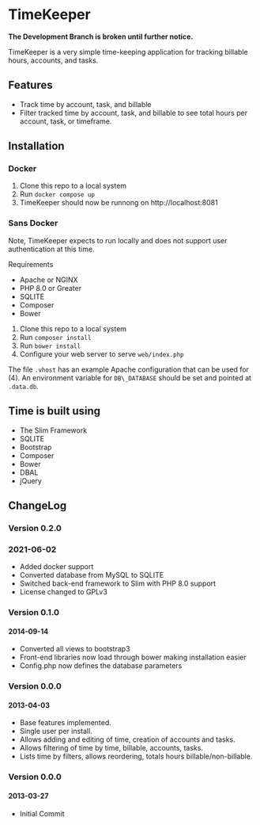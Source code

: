 TimeKeeper
===============================================================================

**The Development Branch is broken until further notice.**

TimeKeeper is a very simple time-keeping application for tracking billable
hours, accounts, and tasks.

Features
-------------------------------------------------------------------------------

- Track time by account, task, and billable
- Filter tracked time by account, task, and billable to see total hours per
  account, task, or timeframe.

Installation
-------------------------------------------------------------------------------

### Docker

1. Clone this repo to a local system
2. Run `docker compose up`
3. TimeKeeper should now be runnong on http://localhost:8081

### Sans Docker

Note, TimeKeeper expects to run locally and does not support user authentication
at this time.

Requirements

- Apache or NGINX
- PHP 8.0 or Greater
- SQLITE
- Composer
- Bower

1. Clone this repo to a local system
2. Run `composer install`
3. Run `bower install`
4. Configure your web server to serve `web/index.php`

The file `.vhost` has an example Apache configuration that can be used for (4).
An environment variable for `DB\_DATABASE` should be set and pointed at
`.data.db`.

Time is built using
-------------------------------------------------------------------------------

- The Slim Framework
- SQLITE
- Bootstrap
- Composer
- Bower
- DBAL
- jQuery

ChangeLog
-------------------------------------------------------------------------------

### Version 0.2.0
### 2021-06-02

- Added docker support
- Converted database from MySQL to SQLITE
- Switched back-end framework to Slim with PHP 8.0 support
- License changed to GPLv3

### Version 0.1.0
#### 2014-09-14

- Converted all views to bootstrap3
- Front-end libraries now load through bower making installation easier
- Config.php now defines the database parameters

### Version 0.0.0
#### 2013-04-03

- Base features implemented.
- Single user per install.
- Allows adding and editing of time, creation of accounts and tasks.
- Allows filtering of time by time, billable, accounts, tasks.
- Lists time by filters, allows reordering, totals hours billable/non-billable.

### Version 0.0.0
#### 2013-03-27

- Initial Commit
